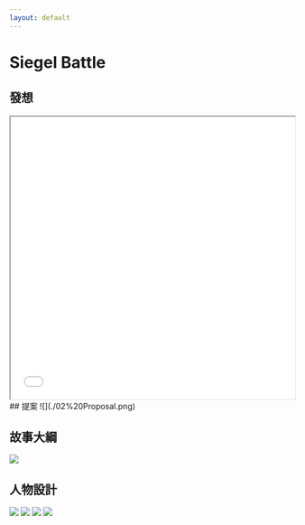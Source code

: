 ```yaml
---
layout: default
---
```


# Siegel Battle


## 發想
<style>
  /* Style the text within the iframe */
  iframe {
    color: white;
  }
</style>

<iframe src="./output.html" width="100%" height="500px"></iframe>
## 提案
![](./02%20Proposal.png)

## 故事大綱
![](./03%20Screenplay.png)

## 人物設計
![](./Claire.png)
![](./Medina.png)
![](./Sienna.png)
![](./Cole.png)
